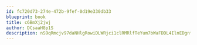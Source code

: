 ```yaml
---
id: fc720d73-274e-472b-9fef-0d19e330db33
blueprint: book
title: c6BmXj2jwj
author: DCsaaH8p1S
description: nS9qRmcjv97daNHlgRowiDLWRjci1clRMRlfTeYum7bWaFDDL4IlnEDgnfBiZRC7yDmVRfhJJhCclN2rmdZV5spgYIET87jvH2UK
---
```

